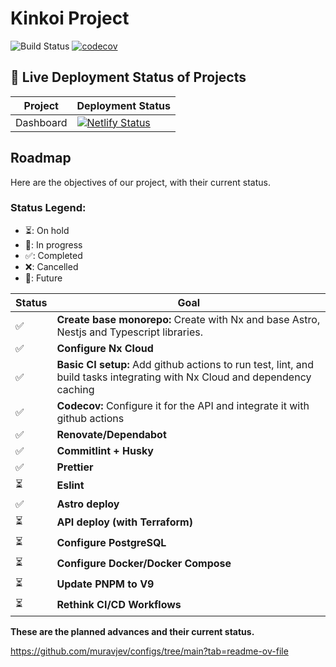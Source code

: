 # Kinkoi Project

![Build Status](https://github.com/pabloimrik17/kinkoi-project/actions/workflows/ci.yml/badge.svg?branch=main)
[![codecov](https://codecov.io/gh/pabloimrik17/kinkoi-project/graph/badge.svg?token=RGADUH6FV4)](https://codecov.io/gh/pabloimrik17/kinkoi-project)

## 🚀 Live Deployment Status of Projects

| Project   | Deployment Status                                                                                                                                                         |
| --------- | ------------------------------------------------------------------------------------------------------------------------------------------------------------------------- |
| Dashboard | [![Netlify Status](https://api.netlify.com/api/v1/badges/0464ae3e-cc04-4ca4-a266-c656a64642ff/deploy-status)](https://app.netlify.com/sites/dev-kinkoi-dashboard/deploys) |

## Roadmap

Here are the objectives of our project, with their current status.

### Status Legend:

-   ⏳: On hold
-   🚀: In progress
-   ✅: Completed
-   ❌: Cancelled
-   🎯: Future

| Status | Goal                                                                                                                       |
| ------ | -------------------------------------------------------------------------------------------------------------------------- |
| ✅     | **Create base monorepo:** Create with Nx and base Astro, Nestjs and Typescript libraries.                                  |
| ✅     | **Configure Nx Cloud**                                                                                                     |
| ✅     | **Basic CI setup:** Add github actions to run test, lint, and build tasks integrating with Nx Cloud and dependency caching |
| ✅     | **Codecov:** Configure it for the API and integrate it with github actions                                                 |
| ✅     | **Renovate/Dependabot**                                                                                                    |
| ✅     | **Commitlint + Husky**                                                                                                     |
| ✅     | **Prettier**                                                                                                               |
| ⏳     | **Eslint**                                                                                                                 |
| ✅     | **Astro deploy**                                                                                                           |
| ⏳     | **API deploy (with Terraform)**                                                                                            |
| ⏳     | **Configure PostgreSQL**                                                                                                   |
| ⏳     | **Configure Docker/Docker Compose**                                                                                        |
| ⏳     | **Update PNPM to V9**                                                                                                      |
| ⏳     | **Rethink CI/CD Workflows**                                                                                                |

**These are the planned advances and their current status.**

https://github.com/muravjev/configs/tree/main?tab=readme-ov-file

